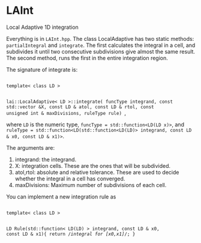 # LAInt
Local Adaptive 1D integration

Everything is in ```LAInt.hpp```. The class LocalAdaptive has two static methods: `partialIntegral` and `integrate`. The first calculates 
the integral in a cell, and subdivides it until two consecutive subdivisions give almost the same result. The second method, runs
the first in the entire integration region.


The signature of integrate is:

<code>
template< class LD > 

lai::LocalAdaptive< LD >::integrate(
                        funcType integrand, const std::vector<LD> &X, 
                        const LD & atol, const LD & rtol, const unsigned int & maxDivisions, 
                        ruleType rule)
</code>,

where `LD` is the numeric type,  `funcType = std::function<LD(LD x)>`, and `ruleType = std::function<LD(std::function<LD(LD)> integrand, const LD & x0, const LD & x1)>`. 

The arguments are:

1. integrand: the integrand.
1. X: integration cells. These are the ones that will be subdivided. 
1. atol,rtol:  absolute and relative tolerance. These are used to decide whether the integral in a cell has converged. 
1. maxDivisions: Maximum number of subdivisions of each cell. 

You can implement a new integration rule as 

<code>
template< class LD >

LD Rule(std::function< LD(LD) > integrand, const LD & x0, const LD & x1){
		return /*integral for [x0,x1]*/;
}
</code>